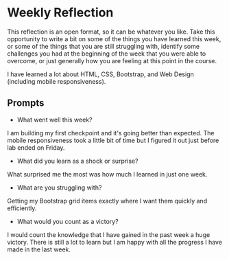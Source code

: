 # Weekly Reflection
This reflection is an open format, so it can be whatever you like. Take this opportunity to write a bit on some of the things you have learned this week, or some of the things that you are still struggling with, identify some challenges you had at the beginning of the week that you were able to overcome, or just generally how you are feeling at this point in the course.

I have learned a lot about HTML, CSS, Bootstrap, and Web Design (including mobile responsiveness).

## Prompts
- What went well this week?

I am building my first checkpoint and it's going better than expected. The mobile responsiveness took a little bit of time but I figured it out just before lab ended on Friday.

- What did you learn as a shock or surprise?

What surprised me the most was how much I learned in just one week. 

- What are you struggling with?

Getting my Bootstrap grid items exactly where I want them quickly and efficiently.

- What would you count as a victory?

I would count the knowledge that I have gained in the past week a huge victory. There is still a lot to learn but I am happy with all the progress I have made in the last week.